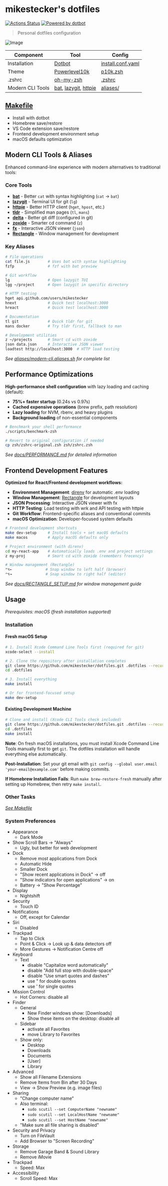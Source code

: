 # mikestecker's dotfiles

[![Actions Status](https://github.com/mikestecker/dotfiles/workflows/Dotfiles%20Install/badge.svg)](https://github.com/mikestecker/dotfiles/actions)
[![Powered by dotbot][dbshield]][dblink]

[dblink]: https://github.com/anishathalye/dotbot
[dbshield]: https://img.shields.io/badge/powered%20by-dotbot-blue?style=flat

> Personal dotfiles configuration

![Image](preview.png)

| Component                     | Tool                                                      | Config                                   |
| ----------------------------- | --------------------------------------------------------- | ---------------------------------------- |
| Installation                  | [Dotbot](https://github.com/anishathalye/dotbot)          | [install.conf.yaml](./install.conf.yaml) |
| Theme                         | [Powerlevel10k](https://github.com/romkatv/powerlevel10k) | [p10k.zsh](./zsh/p10k.zsh)               |
| .zshrc                        | [oh-my-zsh](https://github.com/robbyrussell/oh-my-zsh)    | [.zshrc](./zsh/zshrc.zsh)                |
| Modern CLI Tools              | [bat](https://github.com/sharkdp/bat), [lazygit](https://github.com/jesseduffield/lazygit), [httpie](https://httpie.io/) | [aliases/](./aliases/)                   |

## [Makefile](./Makefile)

- Install with dotbot
- Homebrew save/restore
- VS Code extension save/restore
- Frontend development environment setup
- macOS defaults optimization

## Modern CLI Tools & Aliases

Enhanced command-line experience with modern alternatives to traditional tools:

### Core Tools

- **[bat](https://github.com/sharkdp/bat)** - Better `cat` with syntax highlighting (`cat` → `bat`)
- **[lazygit](https://github.com/jesseduffield/lazygit)** - Terminal UI for git (`lg`)
- **[httpie](https://httpie.io/)** - Better HTTP client (`hget`, `hpost`, etc.)
- **[tldr](https://tldr.sh/)** - Simplified man pages (`tl`, `mans`)
- **[delta](https://github.com/dandavison/delta)** - Better git diff (configured in git)
- **[zoxide](https://github.com/ajeetdsouza/zoxide)** - Smarter cd command (`z`)
- **[fx](https://github.com/antonmedv/fx)** - Interactive JSON viewer (`json`)
- **[Rectangle](https://rectangleapp.com/)** - Window management for development

### Key Aliases

```bash
# File operations
cat file.js        # Uses bat with syntax highlighting
fzfp               # fzf with bat preview

# Git workflow  
lg                 # Open lazygit TUI
lgg ~/project      # Open lazygit in specific directory

# HTTP testing
hget api.github.com/users/mikestecker
hnext              # Quick test localhost:3000
hreact             # Quick test localhost:3000

# Documentation
tl git             # Quick tldr for git
mans docker        # Try tldr first, fallback to man

# Development utilities
z ~/projects       # Smart cd with zoxide
json data.json     # Interactive JSON viewer
loadtest http://localhost:3000  # HTTP load testing
```

*See [aliases/modern-cli.aliases.sh](./aliases/modern-cli.aliases.sh) for complete list*

## Performance Optimizations

**High-performance shell configuration** with lazy loading and caching (default):

- **75%+ faster startup** (0.24s vs 0.97s)
- **Cached expensive operations** (brew prefix, path resolution)
- **Lazy loading** for NVM, rbenv, and heavy plugins
- **Background loading** of non-essential components

```bash
# Benchmark your shell performance
./scripts/benchmark-zsh

# Revert to original configuration if needed
cp zsh/zshrc-original.zsh zsh/zshrc.zsh
```

*See [docs/PERFORMANCE.md](./docs/PERFORMANCE.md) for detailed information*

## Frontend Development Features

**Optimized for React/Frontend development workflows:**

- **Environment Management**: [direnv](https://direnv.net/) for automatic .env loading
- **Window Management**: [Rectangle](https://rectangleapp.com/) for development layouts
- **JSON Processing**: Interactive JSON viewer with fx
- **HTTP Testing**: Load testing with wrk and API testing with httpie
- **Git Workflow**: Frontend-specific aliases and conventional commits
- **macOS Optimization**: Developer-focused system defaults

```bash
# Frontend development shortcuts
make dev-setup     # Install tools + set macOS defaults
make macos         # Apply macOS defaults only

# Project environment (with direnv)
cd my-react-app    # Automatically loads .env and project settings
z my-proj          # Smart cd with zoxide (remembers frecency)

# Window management (Rectangle)
⌃⌥←               # Snap window to left half (browser)
⌃⌥→               # Snap window to right half (editor)
```

*See [docs/RECTANGLE_SETUP.md](./docs/RECTANGLE_SETUP.md) for window management guide*

## Usage

*Prerequisites: macOS (fresh installation supported)*

### Installation

#### Fresh macOS Setup

```sh
# 1. Install Xcode Command Line Tools first (required for git)
xcode-select --install

# 2. Clone the repository after installation completes
git clone https://github.com/mikestecker/dotfiles.git .dotfiles --recursive
cd .dotfiles

# 3. Install everything
make install

# Or for frontend-focused setup
make dev-setup
```

#### Existing Development Machine

```sh
# Clone and install (Xcode CLI Tools check included)
git clone https://github.com/mikestecker/dotfiles.git .dotfiles --recursive
cd .dotfiles
make install
```

**Note**: On fresh macOS installations, you must install Xcode Command Line Tools manually first to get `git`. The dotfiles installation will handle everything else automatically.

**Post-Installation**: Set your git email with `git config --global user.email 'your-email@example.com'` before making commits.

**If Homebrew Installation Fails**: Run `make brew-restore-fresh` manually after setting up Homebrew, then retry `make install`.

### Other Tasks

*[See Makefile](./Makefile)*

### System Preferences

- Appearance
  - Dark Mode
- Show Scroll Bars -> "Always"
  - Ugly, but better for web development
- Dock
  - Remove most applications from Dock
  - Automatic Hide
  - Smaller Dock
  - "Show recent applications in Dock" -> off
  - "Show indicators for open applications" -> on
  - Battery -> "Show Percentage"
- Display
  - Nightshift
- Security
  - Touch ID
- Notifications
  - Off, except for Calendar
- Siri
  - Disabled
- Trackpad
  - Tap to Click
  - Point & Click -> Look up & data detectors off
  - More Gestures -> Notification Centre off
- Keyboard
  - Text
    - disable "Capitalize word automatically"
    - disable "Add full stop with double-space"
    - disable "Use smart quotes and dashes"
    - use " for double quotes
    - use ' for single quotes
- Mission Control
  - Hot Corners: disable all
- Finder
  - General
    - New Finder windows show: [Downloads]
    - Show these items on the desktop: disable all
  - Sidebar
    - activate all Favorites
    - move Library to Favorites
  - Show only:
    - Desktop
    - Downloads
    - Documents
    - [User]
    - Library
- Advanced
  - Show all Filename Extensions
  - Remove Items from Bin after 30 Days
  - View -> Show Preview (e.g. image files)
- Sharing
  - "Change computer name"
  - Also terminal:
    - `sudo scutil --set ComputerName "newname"`
    - `sudo scutil --set LocalHostName "newname"`
    - `sudo scutil --set HostName "newname"`
  - "Make sure all file sharing is disabled"
- Security and Privacy
  - Turn on FileVault
  - Add Browser to "Screen Recording"
- Storage
  - Remove Garage Band & Sound Library
  - Remove iMovie
- Trackpad
  - Speed: Max
- Accessibility
  - Scroll Speed: Max
